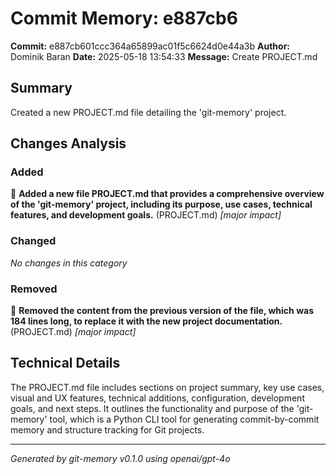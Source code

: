 # Commit Memory: e887cb6

**Commit:** e887cb601ccc364a65899ac01f5c6624d0e44a3b
**Author:** Dominik Baran
**Date:** 2025-05-18 13:54:33
**Message:** Create PROJECT.md

## Summary
Created a new PROJECT.md file detailing the 'git-memory' project.

## Changes Analysis

### Added
🔶 **Added a new file PROJECT.md that provides a comprehensive overview of the 'git-memory' project, including its purpose, use cases, technical features, and development goals.** (PROJECT.md) *[major impact]*

### Changed  
*No changes in this category*

### Removed
🔶 **Removed the content from the previous version of the file, which was 184 lines long, to replace it with the new project documentation.** (PROJECT.md) *[major impact]*

## Technical Details
The PROJECT.md file includes sections on project summary, key use cases, visual and UX features, technical additions, configuration, development goals, and next steps. It outlines the functionality and purpose of the 'git-memory' tool, which is a Python CLI tool for generating commit-by-commit memory and structure tracking for Git projects.

---
*Generated by git-memory v0.1.0 using openai/gpt-4o*
